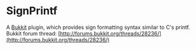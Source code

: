 SignPrintf
===========

A [Bukkit](http://bukkit.org) plugin, which provides sign formatting syntax similar to C's printf.
Bukkit forum thread: [http://forums.bukkit.org/threads/28236/](http://forums.bukkit.org/threads/28236/)